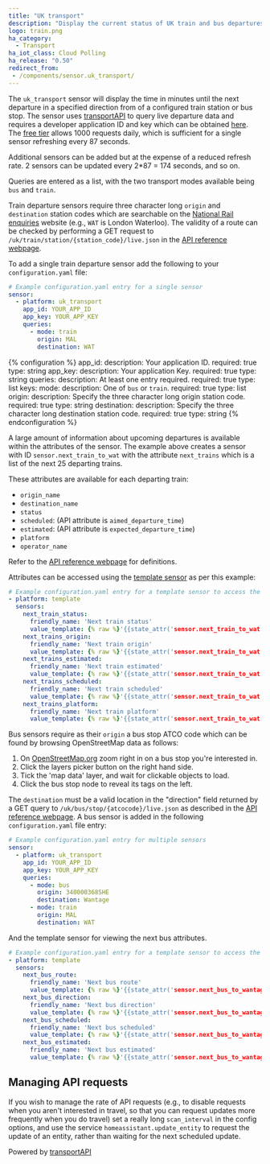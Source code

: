 ```yaml
---
title: "UK transport"
description: "Display the current status of UK train and bus departures."
logo: train.png
ha_category:
  - Transport
ha_iot_class: Cloud Polling
ha_release: "0.50"
redirect_from:
 - /components/sensor.uk_transport/
---
```


The `uk_transport` sensor will display the time in minutes until the next departure in a specified direction from of a configured train station or bus stop. The sensor uses [transportAPI](http://www.transportapi.com/) to query live departure data and requires a developer application ID and key which can be obtained [here](https://developer.transportapi.com/). The [free tier](http://www.transportapi.com/plans/) allows 1000 requests daily, which is sufficient for a single sensor refreshing every 87 seconds.

<div class='note warning'>

Additional sensors can be added but at the expense of a reduced refresh rate. 2 sensors can be updated every 2*87 = 174 seconds, and so on.

</div>

Queries are entered as a list, with the two transport modes available being `bus` and `train`.

Train departure sensors require three character long `origin` and `destination` station codes which are searchable on the [National Rail enquiries](http://www.nationalrail.co.uk/times_fares/ldb.aspx) website (e.g., `WAT` is London Waterloo). The validity of a route can be checked by performing a GET request to `/uk/train/station/{station_code}/live.json` in the [API reference webpage](https://developer.transportapi.com/docs?raml=https://transportapi.com/v3/raml/transportapi.raml##request_uk_train_station_station_code_live_json).

To add a single train departure sensor add the following to your `configuration.yaml` file:

```yaml
# Example configuration.yaml entry for a single sensor
sensor:
  - platform: uk_transport
    app_id: YOUR_APP_ID
    app_key: YOUR_APP_KEY
    queries:
      - mode: train
        origin: MAL
        destination: WAT
```

{% configuration %}
app_id:
  description: Your application ID.
  required: true
  type: string
app_key:
  description: Your application Key.
  required: true
  type: string
queries:
  description: At least one entry required.
  required: true
  type: list
  keys:
    mode:
      description: One of `bus` or `train`.
      required: true
      type: list
    origin:
      description: Specify the three character long origin station code.
      required: true
      type: string
    destination:
      description: Specify the three character long destination station code.
      required: true
      type: string
{% endconfiguration %}

A large amount of information about upcoming departures is available within the attributes of the sensor. The example above creates a sensor with ID `sensor.next_train_to_wat` with the attribute `next_trains` which is a list of the next 25 departing trains.

These attributes are available for each departing train:

- `origin_name`
- `destination_name`
- `status`
- `scheduled`: (API attribute is `aimed_departure_time`)
- `estimated`: (API attribute is `expected_departure_time`)
- `platform`
- `operator_name`

Refer to the [API reference webpage](https://developer.transportapi.com/docs?raml=https://transportapi.com/v3/raml/transportapi.raml##request_uk_train_station_station_code_live_json) for definitions.

Attributes can be accessed using the [template sensor](/components/sensor.template/) as per this example:

```yaml
# Example configuration.yaml entry for a template sensor to access the attributes of the next departing train.
- platform: template
  sensors:
    next_train_status:
      friendly_name: 'Next train status'
      value_template: {% raw %}'{{state_attr('sensor.next_train_to_wat', 'next_trains')[0].status}}'{% endraw %}
    next_trains_origin:
      friendly_name: 'Next train origin'
      value_template: {% raw %}'{{state_attr('sensor.next_train_to_wat', 'next_trains')[0].origin_name}}'{% endraw %}
    next_trains_estimated:
      friendly_name: 'Next train estimated'
      value_template: {% raw %}'{{state_attr('sensor.next_train_to_wat', 'next_trains')[0].estimated}}'{% endraw %}
    next_trains_scheduled:
      friendly_name: 'Next train scheduled'
      value_template: {% raw %}'{{state_attr('sensor.next_train_to_wat', 'next_trains')[0].scheduled}}'{% endraw %}
    next_trains_platform:
      friendly_name: 'Next train platform'
      value_template: {% raw %}'{{state_attr('sensor.next_train_to_wat', 'next_trains')[0].platform}}'{% endraw %}
```

Bus sensors require as their `origin` a bus stop ATCO code which can be found by browsing OpenStreetMap data as
follows:

1. On [OpenStreetMap.org](http://www.openstreetmap.org/) zoom right in on a bus stop you're interested in.
2. Click the layers picker button on the right hand side.
3. Tick the 'map data' layer, and wait for clickable objects to load.
4. Click the bus stop node to reveal its tags on the left.

The `destination` must be a valid location in the "direction" field returned by a GET query to `/uk/bus/stop/{atcocode}/live.json` as described in the [API reference webpage](https://developer.transportapi.com/docs?raml=https://transportapi.com/v3/raml/transportapi.raml##bus_information). A bus sensor is added in the following `configuration.yaml` file entry:

```yaml
# Example configuration.yaml entry for multiple sensors
sensor:
  - platform: uk_transport
    app_id: YOUR_APP_ID
    app_key: YOUR_APP_KEY
    queries:
      - mode: bus
        origin: 340000368SHE
        destination: Wantage
      - mode: train
        origin: MAL
        destination: WAT
```

And the template sensor for viewing the next bus attributes.

```yaml
# Example configuration.yaml entry for a template sensor to access the attributes of the next departing bus.
- platform: template
  sensors:
    next_bus_route:
      friendly_name: 'Next bus route'
      value_template: {% raw %}'{{state_attr('sensor.next_bus_to_wantage', 'next_buses')[0].route}}'{% endraw %}
    next_bus_direction:
      friendly_name: 'Next bus direction'
      value_template: {% raw %}'{{state_attr('sensor.next_bus_to_wantage', 'next_buses')[0].direction}}'{% endraw %}
    next_bus_scheduled:
      friendly_name: 'Next bus scheduled'
      value_template: {% raw %}'{{state_attr('sensor.next_bus_to_wantage', 'next_buses')[0].scheduled}}'{% endraw %}
    next_bus_estimated:
      friendly_name: 'Next bus estimated'
      value_template: {% raw %}'{{state_attr('sensor.next_bus_to_wantage', 'next_buses')[0].estimated}}'{% endraw %}
```

## Managing API requests

If you wish to manage the rate of API requests (e.g., to disable requests when you aren't interested in travel, so that you can request updates more frequently when you do travel) set a really long `scan_interval` in the config options, and use the service `homeassistant.update_entity` to request the update of an entity, rather than waiting for the next scheduled update.

Powered by [transportAPI](http://www.transportapi.com/)
